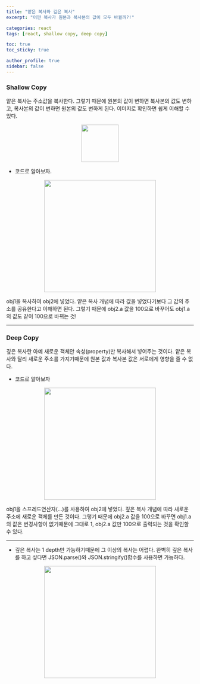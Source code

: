 ```yaml
---
title: "얕은 복사와 깊은 복사"
excerpt: "어떤 복사가 원본과 복사본의 값이 모두 바뀔까?!"

categories: react
tags: [react, shallow copy, deep copy]

toc: true
toc_sticky: true

author_profile: true
sidebar: false
---
```


### Shallow Copy

얕은 복사는 주소값을 복사한다.
그렇기 때문에 원본의 값이 변하면 복사본의 값도 변하고, 복사본의 값이 변하면 원본의 값도 변하게 된다. 이미지로 확인하면 쉽게 이해할 수 있다.

<p align=center><img src="https://media.vlpt.us/images/hyeun427/post/1c3afadf-9c57-4737-bdca-1c6fb4814d4a/%EC%96%95%EC%9D%80%EB%B3%B5%EC%82%AC.png" width=100px></p>

- 코드로 알아보자.

<p align=center><img src = "https://media.vlpt.us/images/hyeun427/post/ae38383e-3ce1-457b-8068-5f774bbe01ae/%EC%96%95%EC%9D%80%EB%B3%B5%EC%82%AC%EC%98%88%EC%8B%9C.png" width= 300px></p>

obj1을 복사하여 obj2에 넣었다. 얕은 복사 개념에 따라 값을 넣었다기보다 그 값의 주소를 공유한다고 이해하면 된다. 그렇기 때문에 obj2.a 값을 100으로 바꾸어도 obj1.a의 값도 같이 100으로 바뀌는 것!

---

### Deep Copy

깊은 복사란 아예 새로운 객체안 속성(property)만 복사해서 넣어주는 것이다. 얕은 복사와 달리 새로운 주소를 가지기때문에 원본 값과 복사본 값은 서로에게 영향을 줄 수 없다.

- 코드로 알아보자

<p align=center><img src="https://media.vlpt.us/images/hyeun427/post/8b9a5882-6e93-41a0-b87d-265d4e8f061b/image.png" width= 300px></p>

obj1을 스프레드연산자(...)를 사용하여 obj2에 넣었다. 깊은 복사 개념에 따라 새로운 주소에 새로운 객체를 만든 것이다. 그렇기 때문에 obj2.a 값을 100으로 바꾸면 obj1.a의 값은 변경사항이 없기때문에 그대로 1, obj2.a 값만 100으로 출력되는 것을 확인할 수 있다.

---

- 깊은 복사는 1 depth만 가능하기때문에 그 이상의 복사는 어렵다. 완벽히 깊은 복사를 하고 싶다면 JSON.parse()와 JSON.stringify()함수를 사용하면 가능하다.

<p align=center><img src="https://media.vlpt.us/images/hyeun427/post/8e4d2c34-8dcc-45b3-a005-ac3231485181/image.png" height= 300px></p>
